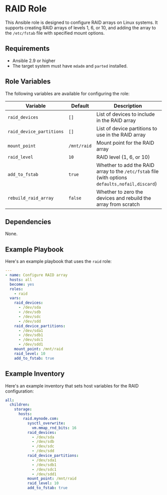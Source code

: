 # RAID Role

This Ansible role is designed to configure RAID arrays on Linux systems. It supports creating RAID arrays of levels 1, 6, or 10, and adding the array to the `/etc/fstab` file with specified mount options.

## Requirements

- Ansible 2.9 or higher
- The target system must have `mdadm` and `parted` installed.

## Role Variables

The following variables are available for configuring the role:

| Variable                 | Default | Description                                                                                   |
|--------------------------|---------|-----------------------------------------------------------------------------------------------|
| `raid_devices`           | `[]`    | List of devices to include in the RAID array                                                  |
| `raid_device_partitions` | `[]`    | List of device partitions to use in the RAID array                                            |
| `mount_point`            | `/mnt/raid` | Mount point for the RAID array                                                              |
| `raid_level`             | `10`    | RAID level (1, 6, or 10)                                                                     |
| `add_to_fstab`           | `true`  | Whether to add the RAID array to the `/etc/fstab` file (with options `defaults,nofail,discard`) |
| `rebuild_raid_array`     | `false` | Whether to zero the devices and rebuild the array from scratch                                |

## Dependencies

None.

## Example Playbook

Here's an example playbook that uses the `raid` role:

```yaml
---
- name: Configure RAID array
  hosts: all
  become: yes
  roles:
    - raid
  vars:
    raid_devices:
      - /dev/sda
      - /dev/sdb
      - /dev/sdc
      - /dev/sdd
    raid_device_partitions:
      - /dev/sda1
      - /dev/sdb1
      - /dev/sdc1
      - /dev/sdd1
    mount_point: /mnt/raid
    raid_level: 10
    add_to_fstab: true
```

## Example Inventory

Here's an example inventory that sets host variables for the RAID configuration:

```yaml
all:
  children:
    storage:
      hosts:
        raid.mynode.com:
          sysctl_overwrite:
            vm.mmap_rnd_bits: 16
          raid_devices:
            - /dev/sda
            - /dev/sdb
            - /dev/sdc
            - /dev/sdd
          raid_device_partitions:
            - /dev/sda1
            - /dev/sdb1
            - /dev/sdc1
            - /dev/sdd1
          mount_point: /mnt/raid
          raid_level: 10
          add_to_fstab: true
```
